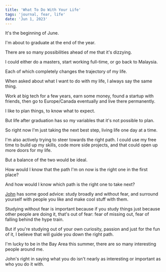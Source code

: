 ```yaml
---
title: 'What To Do With Your Life'
tags: 'journal, fear, life'
date: 'Jun 1, 2023'
---
```


It's the beginning of June.

I'm about to graduate at the end of the year.

There are so many possibilities ahead of me that it's dizzying.

I could either do a masters, start working full-time, or go back to Malaysia.

Each of which completely changes the trajectory of my life.

When asked about what I want to do with my life, I always say the same thing.

Work at big tech for a few years, earn some money, found a startup with friends, then go to Europe/Canada eventually and live there permanently.

I like to plan things, to know what to expect.

But life after graduation has so my variables that it's not possible to plan.

So right now I'm just taking the next best step, living life one day at a time.

I'm also actively trying to steer towards the right path. I could use my free time to build up my skills, code more side projects, and that could open up more doors for my life.

But a balance of the two would be ideal.

How would I know that the path I'm on now is the right one in the first place?

And how would I know which path is the right one to take next?

[John](https://www.youtube.com/watch?v=3lkn8MS3n8Q) has some good advice: study broadly and without fear, and surround yourself with people you like and make cool stuff with them.

Studying without fear is important because if you study things just because other people are doing it, that's out of fear: fear of missing out, fear of falling behind the hype train.

But if you're studying out of your own curiosity, passion and just for the fun of it, I believe that will guide you down the right path.

I'm lucky to be in the Bay Area this summer, there are so many interesting people around me.

John's right in saying what you do isn't nearly as interesting or important as who you do it with.
